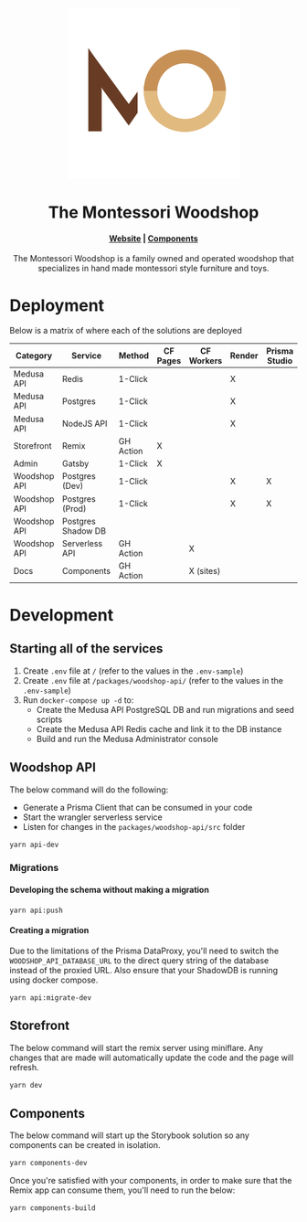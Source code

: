 <p align="center">
  <a href="https://themontessoriwoodshop.com">
    <img alt="Medusa" src="./packages/storefront/public/logo-512x512-transparent.png" width="300"/>
  </a>
</p>
<h1 align="center">
  The Montessori Woodshop
</h1>

<h4 align="center">
  <a href="https://themontessoriwoodshop.com">Website</a> |
  <a href="https://docs.themontessoriwoodshop.com">Components</a>
</h4>

<p align="center">
The Montessori Woodshop is a family owned and operated woodshop that specializes in hand made montessori style furniture and toys.
</p>
<p align="center">
  <!-- <a href="https://github.com/medusajs/medusa/blob/master/LICENSE">
    <img src="https://img.shields.io/badge/license-MIT-blue.svg" alt="Medusa is released under the MIT license." />
  </a>
  <a href="https://circleci.com/gh/medusajs/medusa">
    <img src="https://circleci.com/gh/medusajs/medusa.svg?style=shield" alt="Current CircleCI build status." />
  </a>
  <a href="https://github.com/medusajs/medusa/blob/master/CONTRIBUTING.md">
    <img src="https://img.shields.io/badge/PRs-welcome-brightgreen.svg?style=flat" alt="PRs welcome!" />
  </a>
  <a href="https://discord.gg/xpCwq3Kfn8">
    <img src="https://img.shields.io/badge/chat-on%20discord-7289DA.svg" alt="Discord Chat" />
  </a>
  <a href="https://twitter.com/intent/follow?screen_name=medusajs">
    <img src="https://img.shields.io/twitter/follow/medusajs.svg?label=Follow%20@medusajs" alt="Follow @medusajs" />
  </a> -->
</p>

# Deployment

Below is a matrix of where each of the solutions are deployed

| Category     | Service            | Method    | CF Pages | CF Workers | Render | Prisma Studio |
| ------------ | ------------------ | --------- | -------- | ---------- | ------ | ------------- |
| Medusa API   | Redis              | 1-Click   |          |            | X      |               |
| Medusa API   | Postgres           | 1-Click   |          |            | X      |               |
| Medusa API   | NodeJS API         | 1-Click   |          |            | X      |               |
| Storefront   | Remix              | GH Action | X        |            |        |               |
| Admin        | Gatsby             | 1-Click   | X        |            |        |               |
| Woodshop API | Postgres (Dev)     | 1-Click   |          |            | X      | X             |
| Woodshop API | Postgres (Prod)    | 1-Click   |          |            | X      | X             |
| Woodshop API | Postgres Shadow DB |           |          |            |        |               |
| Woodshop API | Serverless API     | GH Action |          | X          |        |               |
| Docs         | Components         | GH Action |          | X (sites)  |        |               |

# Development

## Starting all of the services

1. Create `.env` file at `/` (refer to the values in the `.env-sample`)
2. Create `.env` file at `/packages/woodshop-api/` (refer to the values in the `.env-sample`)
3. Run `docker-compose up -d` to:
   - Create the Medusa API PostgreSQL DB and run migrations and seed scripts
   - Create the Medusa API Redis cache and link it to the DB instance
   - Build and run the Medusa Administrator console

## Woodshop API

The below command will do the following:

- Generate a Prisma Client that can be consumed in your code
- Start the wrangler serverless service
- Listen for changes in the `packages/woodshop-api/src` folder

```bash
yarn api-dev
```

### Migrations

#### Developing the schema without making a migration

```
yarn api:push
```

#### Creating a migration

Due to the limitations of the Prisma DataProxy, you'll need to switch the `WOODSHOP_API_DATABASE_URL` to the direct query string of the database instead of the proxied URL. Also ensure that your ShadowDB is running using docker compose.

```
yarn api:migrate-dev
```

## Storefront

The below command will start the remix server using miniflare. Any changes that are made will automatically update the code and the page will refresh.

```bash
yarn dev
```

## Components

The below command will start up the Storybook solution so any components can be created in isolation.

```bash
yarn components-dev
```

Once you're satisfied with your components, in order to make sure that the Remix app can consume them, you'll need to run the below:

```bash
yarn components-build
```
